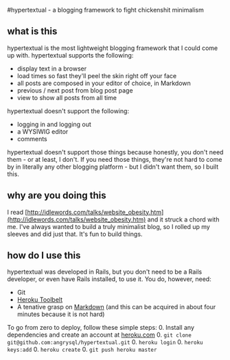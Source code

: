 #hypertextual - a blogging framework to fight chickenshit minimalism

## what is this
hypertextual is the most lightweight blogging framework that I could come up with. hypertextual supports the following:

* display text in a browser
* load times so fast they'll peel the skin right off your face
* all posts are composed in your editor of choice, in Markdown
* previous / next post from blog post page
* view to show all posts from all time

hypertextual doesn't support the following:

* logging in and logging out
* a WYSIWIG editor
* comments

hypertextual doesn't support those things because honestly, you don't need them - or at least, I don't. If you need those things, they're not hard to come by in literally any other blogging platform - but I didn't want them, so I built this.

## why are you doing this
I read [http://idlewords.com/talks/website_obesity.htm](http://idlewords.com/talks/website_obesity.htm) and it struck a chord with me. I've always wanted to build a truly minimalist blog, so I rolled up my sleeves and did just that. It's fun to build things.

## how do I use this
hypertextual was developed in Rails, but you don't need to be a Rails developer, or even have Rails installed, to use it. You do, however, need:

* Git
* [Heroku Toolbelt](https://toolbelt.heroku.com/)
* A tenative grasp on [Markdown](https://daringfireball.net/projects/markdown/) (and this can be acquired in about four minutes because it is not hard)

To go from zero to deploy, follow these simple steps:
0. Install any dependencies and create an account at [heroku.com](heroku.com)
0. `git clone git@github.com:angrysql/hypertextual.git`
0. `heroku login`
0. `heroku keys:add`
0. `heroku create`
0. `git push heroku master`
